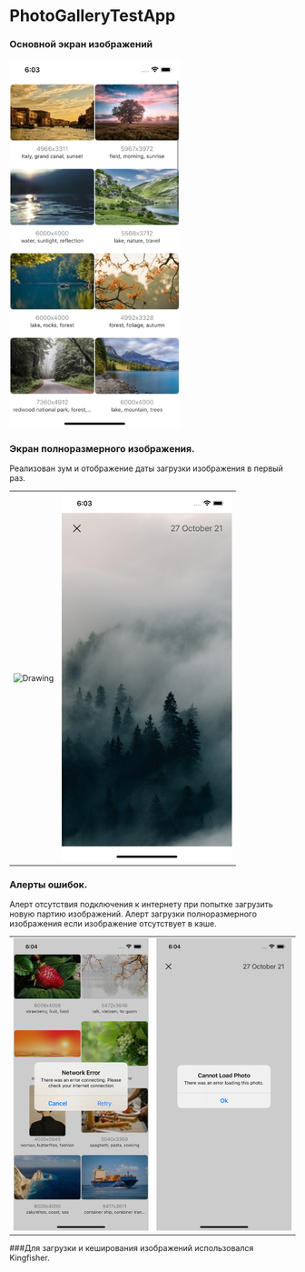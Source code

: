 # PhotoGalleryTestApp

### Основной экран изображений
<img src="https://github.com/JimWest93/PhotoGalleryTestApp/blob/main/Screenshots/main.png?raw=true" alt="Drawing" style="width: 300px;"/>

### Экран полноразмерного изображения.
Реализован зум и отображение даты загрузки изображения в первый раз.
<table><tr>
<td> <img src="https://github.com/JimWest93/PhotoGalleryTestApp/blob/main/Screenshots/fulscreen.png?raw=true" alt="Drawing" style="width: 300px;"/> </td>
<td> <img src="https://github.com/JimWest93/PhotoGalleryTestApp/blob/main/Screenshots/zoom.png?raw=true" alt="Drawing" style="width: 300px;"/> </td>
</tr></table>

### Алерты ошибок.
Алерт отсутствия подключения к интернету при попытке загрузить новую партию изображений. Алерт загрузки полноразмерного изображения если изображение отсутствует в кэше.
<table><tr>
<td> <img src="https://github.com/JimWest93/PhotoGalleryTestApp/blob/main/Screenshots/networkerror.png?raw=true" alt="Drawing" style="width: 300px;"/> </td>
<td> <img src="https://github.com/JimWest93/PhotoGalleryTestApp/blob/main/Screenshots/loaderror.png?raw=true" alt="Drawing" style="width: 300px;"/> </td>
</tr></table>

###Для загрузки и кеширования изображений использовался Kingfisher.
